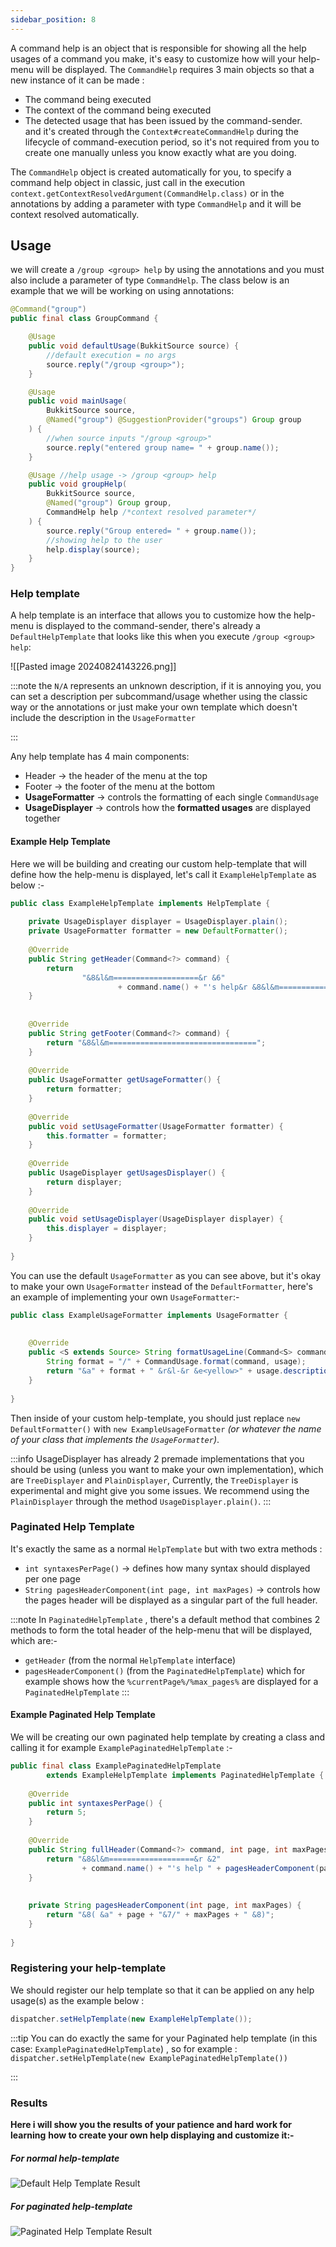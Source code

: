 ```yaml
---
sidebar_position: 8
---
```

A command help is an object that is responsible for showing all the help usages of a command you make, it's easy to customize how will your help-menu will be displayed.
The `CommandHelp` requires 3 main objects so that a new instance of it can be made :
- The command being executed
- The context of the command being executed
- The detected usage that has been issued by the command-sender. <br/>
and it's created through the `Context#createCommandHelp` during the lifecycle of command-execution period, so it's not required from you to create one manually unless you know exactly what are you doing. <br/>

The `CommandHelp` object is created automatically for you, to specify a command help object in classic, just call in the execution 
`context.getContextResolvedArgument(CommandHelp.class)` or in the annotations by adding a parameter with type `CommandHelp` and it will be context resolved automatically.

## Usage
we will create a `/group <group> help` by using the annotations and you must also include a parameter of type `CommandHelp`.
The class below is an example that we will be working on using annotations:

```java
@Command("group")  
public final class GroupCommand {  

	@Usage  
	public void defaultUsage(BukkitSource source) {  
		//default execution = no args  
		source.reply("/group <group>");  
	}	

	@Usage  
	public void mainUsage(
		BukkitSource source, 
		@Named("group") @SuggestionProvider("groups") Group group
	) {  
		//when source inputs "/group <group>"  
		source.reply("entered group name= " + group.name());  
	}

	@Usage //help usage -> /group <group> help
	public void groupHelp(  
		BukkitSource source,  
		@Named("group") Group group,  
		CommandHelp help /*context resolved parameter*/ 
	) {  
		source.reply("Group entered= " + group.name());  
		//showing help to the user
		help.display(source);  
	}
}
```
### Help template

A help template is an interface that allows you to customize how the help-menu is displayed to the command-sender, there's already a `DefaultHelpTemplate` that looks like this when you execute `/group <group> help`:

![[Pasted image 20240824143226.png]]

:::note
the `N/A` represents an unknown description, if it is annoying you, you can set a description per subcommand/usage whether using the classic way or the annotations or just make your own template which doesn't include the description in the `UsageFormatter`

:::

Any help template has 4 main components:
- Header -> the header of the menu at the top
- Footer -> the footer of the menu at the bottom
- **UsageFormatter** -> controls the formatting of each single `CommandUsage` 
- **UsageDisplayer** -> controls how the **formatted usages** are displayed together 

#### Example Help Template
Here we will be building and creating our custom help-template that will define how the help-menu is displayed, let's call it `ExampleHelpTemplate` as below :-

```java
public class ExampleHelpTemplate implements HelpTemplate {
    
    private UsageDisplayer displayer = UsageDisplayer.plain();
    private UsageFormatter formatter = new DefaultFormatter();
    
    @Override
    public String getHeader(Command<?> command) {
        return
                "&8&l&m===================&r &6"
                        + command.name() + "'s help&r &8&l&m===================";
    }
    
    
    @Override
    public String getFooter(Command<?> command) {
        return "&8&l&m=================================";
    }
    
    @Override
    public UsageFormatter getUsageFormatter() {
        return formatter;
    }
    
    @Override
    public void setUsageFormatter(UsageFormatter formatter) {
        this.formatter = formatter;
    }
    
    @Override
    public UsageDisplayer getUsagesDisplayer() {
        return displayer;
    }
    
    @Override
    public void setUsageDisplayer(UsageDisplayer displayer) {
        this.displayer = displayer;
    }
    
}
```

You can use the default `UsageFormatter` as you can see above, but it's okay to make  your own 
`UsageFormatter` instead of the `DefaultFormatter`, here's an example of
implementing your own `UsageFormatter`:-

```java
public class ExampleUsageFormatter implements UsageFormatter {
    
    
    @Override
    public <S extends Source> String formatUsageLine(Command<S> command, CommandUsage<S> usage, boolean isLast) {
        String format = "/" + CommandUsage.format(command, usage);
        return "&a" + format + " &r&l-&r &e<yellow>" + usage.description();
    }
    
}
```

Then inside of your custom help-template, you should just replace `new DefaultFormatter()` with `new ExampleUsageFormatter` *(or whatever the name of your class that implements the `UsageFormatter`)*.

:::info
UsageDisplayer has already 2 premade implementations that you should be using (unless you want to make your own implementation), which are `TreeDisplayer` and `PlainDisplayer`,  Currently, the `TreeDisplayer` is experimental and might give you some issues.
We recommend using the `PlainDisplayer` through the method `UsageDisplayer.plain()`.
:::

### Paginated Help Template

It's exactly the same as a normal `HelpTemplate` but with two extra methods :
- `int syntaxesPerPage()` -> defines how many syntax should displayed per one page 
- `String pagesHeaderComponent(int page, int maxPages)` -> controls how the pages header will be displayed as a singular part of the full header.


:::note
In `PaginatedHelpTemplate` , there's a default method that combines 2 methods to form the total header of the help-menu that will be displayed, which are:-
- `getHeader` (from the normal `HelpTemplate` interface)
- `pagesHeaderComponent()` (from the `PaginatedHelpTemplate`) which for example shows how the `%currentPage%/%max_pages%` are displayed for a `PaginatedHelpTemplate`
:::

#### Example Paginated Help Template

We will be creating our own paginated help template by creating 
a class and calling it for example `ExamplePaginatedHelpTemplate` :-

```java
public final class ExamplePaginatedHelpTemplate
        extends ExampleHelpTemplate implements PaginatedHelpTemplate {
    
    @Override
    public int syntaxesPerPage() {
        return 5;
    }
    
    @Override
    public String fullHeader(Command<?> command, int page, int maxPages) {
        return "&8&l&m===================&r &2"
                + command.name() + "'s help " + pagesHeaderComponent(page, maxPages) + "&r &8&l&m===================";
    }
    
    
    private String pagesHeaderComponent(int page, int maxPages) {
        return "&8( &a" + page + "&7/" + maxPages + " &8)";
    }
    
}
```

### Registering your help-template

We should register our help template so that it can be applied 
on any help usage(s) as the example below :

```java
dispatcher.setHelpTemplate(new ExampleHelpTemplate());
```


:::tip
You can do exactly the same for your Paginated help template 
(in this case: `ExamplePaginatedHelpTemplate`) , so for example :
`dispatcher.setHelpTemplate(new ExamplePaginatedHelpTemplate())`

:::
### Results

**Here i will show you the results of your patience and hard work for learning**
**how to create your own help displaying and customize it:-**
##### For normal help-template

![Default Help Template Result](./assets/default-help-command.png)

##### For paginated help-template

![Paginated Help Template Result](./assets/paginated-help-command.png)